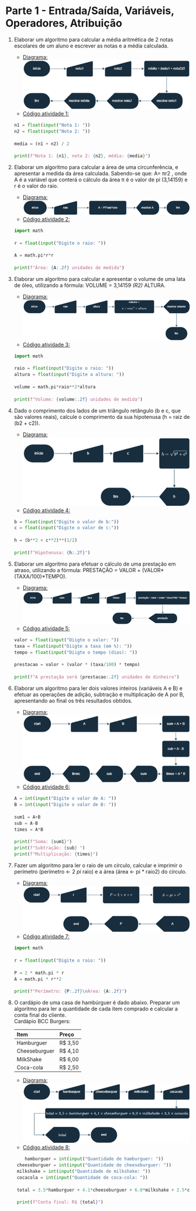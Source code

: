 # Parte 1 - Entrada/Saída, Variáveis, Operadores, Atribuição

1. Elaborar um algoritmo para calcular a média aritmética de 2 notas escolares de um
aluno e escrever as notas e a média calculada.

    - [Diagrama:](/Parte-1/atividade1.png)  
    ![Diagrama  atividade 1](/Parte-1/atividade1.png)
    - [Código atividade 1:](/Parte-1/atividade1.py)

    ```python
    n1 = float(input("Nota 1: "))
    n2 = float(input("Nota 2: "))

    media = (n1 + n2) / 2

    print(f"Nota 1: {n1}, nota 2: {n2}, média: {media}")
    ```

2. Elaborar um algoritmo para calcular a área de uma circunferência, e apresentar a
medida da área calculada. Sabendo-se que: A= πr2 , onde A é a variável que conterá
o cálculo da área π é o valor de pi (3,14159) e r é o valor do raio.

    - [Diagrama:](/Parte-1/atividade2.png)  
    ![Diagrama atividade 2](/Parte-1/atividade2.png)
    - [Código atividade 2:](/Parte-1/atividade2.py)

    ```python
    import math

    r = float(input("Digite o raio: "))

    A = math.pi*r*r

    print(f"Área: {A:.2f} unidades de medida")
    ```

3. Elaborar um algoritmo para calcular e apresentar o volume de uma lata de óleo,
utilizando a fórmula: VOLUME = 3,14159 *(R2)* ALTURA.

    - [Diagrama:](/Parte-1/atividade3.png)  
    ![Diagrama atividade 3](/Parte-1/atividade3.png)
    - [Código atividade 3:](/Parte-1/atividade3.py)

    ```python
    import math

    raio = float(input("Digite o raio: "))
    altura = float(input("Digite a altura: "))

    volume = math.pi*raio**2*altura

    print(f"Volume: {volume:.2f} unidades de medida")
    ```

4. Dado o comprimento dos lados de um triângulo retângulo (b e c, que são valores
reais), calcule o comprimento da sua hipotenusa (h = raiz de (b2 + c2)).

    - [Diagrama:](/Parte-1/atividade4.png)  
    ![Diagrama atividade 4](/Parte-1/atividade4.png)
    - [Código atividade 4:](/Parte-1/atividade4.py)

    ```python
    b = float(input("Digite o valor de b:"))
    c = float(input("Digite o valor de c:"))

    h = (b**2 + c**2)**(1/2)

    print(f"Hipotenusa: {h:.2f}")
    ```

5. Elaborar um algoritmo para efetuar o cálculo de uma prestação em atraso, utilizando
a fórmula: PRESTAÇÃO = VALOR + (VALOR*(TAXA/100)*TEMPO).

    - [Diagrama:](/Parte-1/atividade5.png)  
    ![Diagrama atividade 5](/Parte-1/atividade5.png)
    - [Código atividade 5:](/Parte-1/atividade5.py)

    ```python
    valor = float(input("Diigte o valor: "))
    taxa = float(input("Diigte a taxa (em %): "))
    tempo = float(input("Diigte o tempo (dias): "))

    prestacao = valor + (valor * (taxa/100) * tempo)

    print(f"A prestação será {prestacao:.2f} unidades de dinheiro")
    ```

6. Elaborar um algoritmo para ler dois valores inteiros (variáveis A e B) e efetuar as
operações de adição, subtração e multiplicação de A por B, apresentando ao final
os três resultados obtidos.

   - [Diagrama:](/Parte-1/atividade6.png)  
   ![Diagrama atividade 6](/Parte-1/atividade6.png)
   - [Código atividade 6:](/Parte-1/atividade6.py)

    ```python
    A = int(input("Digite o valor de A: "))
    B = int(input("Digite o valor de B: "))

    sum1 = A+B
    sub = A-B
    times = A*B

    print(f"Soma: {sum1}")
    print(f"Subtração: {sub} ")
    print(f"Multiplicação: {times}")
    ```

7. Fazer um algoritmo para ler o raio de um círculo, calcular e imprimir o perímetro
(perímetro ← 2 *pi* raio) e a área (área ← pi * raio2) do círculo.

   - [Diagrama:](/Parte-1/atividade7.png)  
   ![Diagrama atividade 7](/Parte-1/atividade7.png)
   - [Código atividade 7:](/Parte-1/atividade7.py)

    ```python
    import math

    r = float(input("Digite o raio: "))

    P = 2 * math.pi * r
    A = math.pi * r**2

    print(f"Perímetro: {P:.2f}\nÁrea: {A:.2f}")
    ```

8. O cardápio de uma casa de hambúrguer é dado abaixo. Preparar um algoritmo para
ler a quantidade de cada item comprado e calcular a conta final do cliente.   
Cardápio BCC Burgers:

    | Item           | Preço   |
    |----------------|---------|
    | Hamburguer     | R$ 3,50 |
    | Cheeseburguer  | R$ 4,10 |
    | MilkShake      | R$ 6,00 |
    | Coca-cola      | R$ 2,50 |

   - [Diagrama:](/Parte-1/atividade8.png)  
   ![Diagrama atividade 8](/Parte-1/atividade8.png)  
   - [Código atividade 8:](/Parte-1/atividade8.py)  

   ```python
       hamburguer = int(input("Quantidade de hamburguer: "))
    cheeseburguer = int(input("Quantidade de cheeseburguer: "))
    milkshake = int(input("Quantidade de milkshake: "))
    cocacola = int(input("Quantidade de coca-cola: "))

    total = 3.5*hamburguer + 4.1*cheeseburguer + 6.0*milkshake + 2.5*cocacola

    print(f"Conta final: R$ {total}")
   ```
